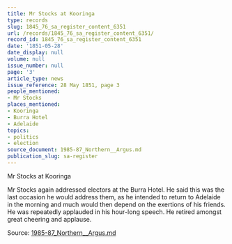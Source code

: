 ```yaml
---
title: Mr Stocks at Kooringa
type: records
slug: 1845_76_sa_register_content_6351
url: /records/1845_76_sa_register_content_6351/
record_id: 1845_76_sa_register_content_6351
date: '1851-05-28'
date_display: null
volume: null
issue_number: null
page: '3'
article_type: news
issue_reference: 28 May 1851, page 3
people_mentioned:
- Mr Stocks
places_mentioned:
- Kooringa
- Burra Hotel
- Adelaide
topics:
- politics
- election
source_document: 1985-87_Northern__Argus.md
publication_slug: sa-register
---
```


Mr Stocks at Kooringa

Mr Stocks again addressed electors at the Burra Hotel.  He said this was the last occasion he would address them, as he intended to return to Adelaide in the morning and much would then depend on the exertions of his friends.  He was repeatedly applauded in his hour-long speech.  He retired amongst great cheering and applause.

Source: [1985-87_Northern__Argus.md](/downloads/markdown/1985-87_Northern__Argus.md)
